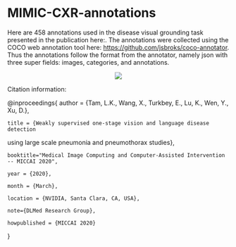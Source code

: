 # MIMIC-CXR-annotations

Here are 458 annotations used in the disease visual grounding task presented in the publication here:. The annotations were collected using the COCO web annotation tool here: https://github.com/jsbroks/coco-annotator.  Thus the annotations follow the format from the annotator, namely json with three super fields: images, categories, and annotations.

<p align="center"><img src="https://github.com/leotam/MIMIC-CXR-annotations/blob/master/fig/Screen%20Shot%202020-07-26%20at%209.11.14%20PM.png"></p>


Citation information:

@inproceedings{
    author = {Tam, L.K., Wang, X., Turkbey, E., Lu, K., Wen, Y., Xu, D.},
    
    title = {Weakly supervised one-stage vision and language disease detection
using large scale pneumonia and pneumothorax studies},

    booktitle="Medical Image Computing and Computer-Assisted Intervention -- MICCAI 2020",
    
    year = {2020},
    
    month = {March},
    
    location = {NVIDIA, Santa Clara, CA, USA}, 
    
    note={DLMed Research Group},
    
    howpublished = {MICCAI 2020}
}
